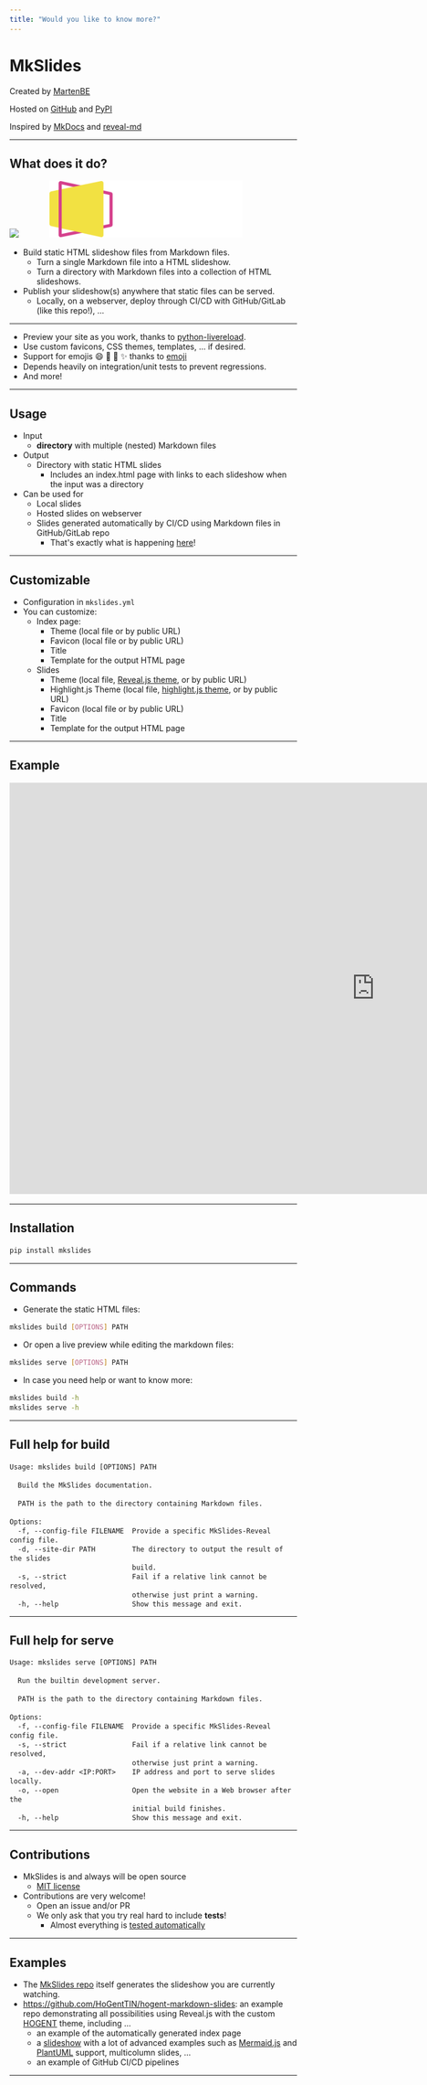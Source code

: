 ```yaml
---
title: "Would you like to know more?"
---
```


# MkSlides

Created by [MartenBE](https://github.com/MartenBE)

Hosted on [GitHub](https://github.com/MartenBE/mkslides) and [PyPI](https://pypi.org/project/mkslides/)

Inspired by [MkDocs](https://pypi.org/project/mkdocs/) and [reveal-md](https://github.com/webpro/reveal-md)

---

## What does it do?

<img src="./img/markdown-logo.png" height="100px" style="margin-right: 50px;"/>
<img src="./img/reveal-js-logo.svg" height="100px"/>

- Build static HTML slideshow files from Markdown files.
    - Turn a single Markdown file into a HTML slideshow.
    - Turn a directory with Markdown files into a collection of HTML slideshows.
- Publish your slideshow(s) anywhere that static files can be served.
    - Locally, on a webserver, deploy through CI/CD with GitHub/GitLab (like this repo!), ...

---

- Preview your site as you work, thanks to [python-livereload](https://pypi.org/project/livereload/).
- Use custom favicons, CSS themes, templates, ... if desired.
- Support for emojis :smile: :tada: :rocket: :sparkles: thanks to [emoji](https://github.com/carpedm20/emoji/)
- Depends heavily on integration/unit tests to prevent regressions.
- And more!

---

## Usage

- Input
    - **directory** with multiple (nested) Markdown files
- Output
    - Directory with static HTML slides
        - Includes an index.html page with links to each slideshow when the input was a directory
- Can be used for
    - Local slides
    - Hosted slides on webserver
    - Slides generated automatically by CI/CD using Markdown files in GitHub/GitLab repo
        - That's exactly what is happening [here](https://github.com/MartenBE/mkslides/blob/main/.github/workflows/test-deploy.yml)!

---

## Customizable

- Configuration in `mkslides.yml`
- You can customize:
    - Index page:
        - Theme (local file or by public URL)
        - Favicon (local file or by public URL)
        - Title
        - Template for the output HTML page
    - Slides
        - Theme (local file, [Reveal.js theme](https://revealjs.com/themes/), or by public URL)
        - Highlight.js Theme (local file, [highlight.js theme](https://highlightjs.org/examples), or by public URL)
        - Favicon (local file or by public URL)
        - Title
        - Template for the output HTML page

---

## Example

<iframe width="1280" height="720" src="https://www.youtube.com/embed/RdyRe3JZC7Q?si=GQoCFem5ZKHoIaVA" title="YouTube video player" frameborder="0" allow="accelerometer; autoplay; clipboard-write; encrypted-media; gyroscope; picture-in-picture; web-share" referrerpolicy="strict-origin-when-cross-origin" allowfullscreen></iframe>

---

## Installation

```bash
pip install mkslides
```

---

## Commands

- Generate the static HTML files:

```bash
mkslides build [OPTIONS] PATH
```

- Or open a live preview while editing the markdown files:

```bash
mkslides serve [OPTIONS] PATH
```

- In case you need help or want to know more:

```bash
mkslides build -h
mkslides serve -h
```

---

## Full help for build

<!-- output-build -->
```text
Usage: mkslides build [OPTIONS] PATH

  Build the MkSlides documentation.

  PATH is the path to the directory containing Markdown files.

Options:
  -f, --config-file FILENAME  Provide a specific MkSlides-Reveal config file.
  -d, --site-dir PATH         The directory to output the result of the slides
                              build.
  -s, --strict                Fail if a relative link cannot be resolved,
                              otherwise just print a warning.
  -h, --help                  Show this message and exit.

```
<!-- /output-build -->

---

## Full help for serve

<!-- output-serve -->
```text
Usage: mkslides serve [OPTIONS] PATH

  Run the builtin development server.

  PATH is the path to the directory containing Markdown files.

Options:
  -f, --config-file FILENAME  Provide a specific MkSlides-Reveal config file.
  -s, --strict                Fail if a relative link cannot be resolved,
                              otherwise just print a warning.
  -a, --dev-addr <IP:PORT>    IP address and port to serve slides locally.
  -o, --open                  Open the website in a Web browser after the
                              initial build finishes.
  -h, --help                  Show this message and exit.

```
<!-- /output-serve -->

---

## Contributions

- MkSlides is and always will be open source
    - [MIT license](https://github.com/MartenBE/mkslides/blob/main/LICENSE)
- Contributions are very welcome!
    - Open an issue and/or PR
    - We only ask that you try real hard to include **tests**!
        - Almost everything is [tested automatically](https://github.com/MartenBE/mkslides/tree/main/tests)

---

## Examples

- The [MkSlides repo](https://github.com/MartenBE/mkslides/) itself generates the slideshow you are currently watching.
- https://github.com/HoGentTIN/hogent-markdown-slides: an example repo demonstrating all possibilities using Reveal.js with the custom [HOGENT](https://hogent.be/) theme, including ...
    - an example of the automatically generated index page
    - a [slideshow](https://hogenttin.github.io/hogent-markdown-slides/) with a lot of advanced examples such as [Mermaid.js](https://mermaid.js.org/) and [PlantUML](https://plantuml.com/) support, multicolumn slides, ...
    - an example of GitHub CI/CD pipelines

---
